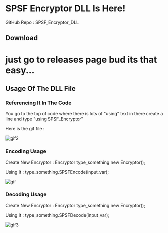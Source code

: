 # SPSF Encryptor DLL Is Here!
GitHub Repo : SPSF_Encryptor_DLL

## Download

# just go to releases page bud its that easy...

## Usage Of The DLL File
### Referencing It In The Code

You go to the top of code where there is lots of "using" text in there create a line and type "using SPSF_Encryptor"

Here is the gif file :

![gif2](https://github.com/JbefTeam/SPSF_Encryptor_DLL/assets/104688617/d16a2691-85a4-4617-bd8b-d15140badf5c)
### Encoding Usage

Create New Encryptor : Encryptor type_something new Encryptor();

Using It : type_something.SPSFEncode(input_var);

![gif](https://github.com/JbefTeam/SPSF_Encryptor_DLL/assets/104688617/6422912f-23fa-4e32-894e-41fa48b2abf3)

### Decoding Usage

Create New Encryptor : Encryptor type_something new Encryptor();

Using It : type_something.SPSFDecode(input_var);

![gif3](https://github.com/JbefTeam/SPSF_Encryptor_DLL/assets/104688617/80ee9e9e-1e60-496f-993b-4eb74ccd47bf)
